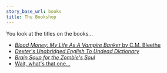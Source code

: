 ```yaml
---
story_base_url: books
title: The Bookshop
---
```


You look at the titles on the books...

* [_Blood Money: My Life As A Vampire Banker_ by C.M. Bleethe](8c)
* [_Dexter's Unabridged English To Undead Dictionary_](8c)
* [_Brain Soup for the Zombie's Soul_](8c)
* [Wait, what's that one...](8b)
